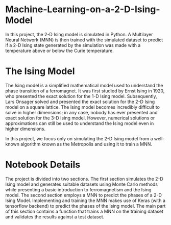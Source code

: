 # Machine-Learning-on-a-2-D-Ising-Model
In this project, the 2-D Ising model is simulated in Python. A Multilayer Neural Network (MNN) is then trained with the simulated dataset to predict if a 2-D Ising state generated by the simulation was made with a temperature above or below the Curie temperature.

# The Ising Model
The Ising model is a simplified mathematical model used to understand the phase transition of a ferromagnet. It was first studied by Ernst Ising in 1920, who presented the exact solution for the 1-D Ising model. Subsequently, Lars Onsager solved and presented the exact solution for the 2-D Ising model on a square lattice. The Ising model becomes incredibly difficult to solve in higher dimensions; in any case, nobody has ever presented and exact solution for the 3-D Ising model. However, numerical solutions or approximations can still be used to understand the Ising model even in higher dimensions. 

In this project, we focus only on simulating the 2-D Ising model from a well-known algorithm known as the Metropolis and using it to train a MNN.

# Notebook Details
The project is divided into two sections. The first section simulates the 2-D Ising model and generates suitable datasets using Monte Carlo methods while presenting a basic introduction to ferromagnetism and the Ising model. The second section employs a MNN to predict the phases of a 2-D Ising Model. Implementing and training the MNN makes use of Keras (with a tensorflow backend) to predict the phases of the Ising model. The main part of this section contains a function that trains a MNN on the training dataset and validates the results against a test dataset.
